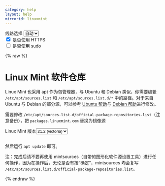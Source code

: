 ```yaml
---
category: help
layout: help
mirrorid: linuxmint
---
```


<!-- 本 markdown 从 tuna/mirrorz-help-ng 自动生成，如需修改请参阅该仓库 -->

<style>.z-help tmpl { display: none }</style>

<div class="z-wrap">
    <form class="z-form z-global" onchange="form_update(null)" onsubmit="return false">
        <div>
            <label for="e0a5cecb">线路选择</label>
            <select id="e0a5cecb" name="host">
                <option selected="selected" value="{{ site.url }}">自动</option>
                <option value="{{ site.urlv4 }}">IPv4</option>
                <option value="{{ site.urlv6 }}">IPv6</option>
            </select>
        </div>
        <div>
            <input id="144d763c" name="_scheme" type="checkbox" checked>
            <label for="144d763c">是否使用 HTTPS</label>
        </div>
        <div>
            <input id="4659e7da" name="_sudo" type="checkbox">
            <label for="4659e7da">是否使用 sudo</label>
        </div>
    </form>
</div>
{% raw %}
<div class="z-help"><h1>Linux Mint 软件仓库</h1>
<p>Linux Mint 也采用 apt 作为包管理器，与 Ubuntu 和 Debian 类似，你需要编辑 <code>/etc/apt/sources.list</code> 和 <code>/etc/apt/sources.list.d/*</code> 中的路径。对于来自 Ubuntu 与 Debian 的部分源，可以参考 <a href="../ubuntu/">Ubuntu 帮助</a>与 <a href="../debian/">Debian 帮助</a>进行修改。</p>
<p>需要修改 <code>/etc/apt/sources.list.d/official-package-repositories.list</code>（注意备份），把 <code>packages.linuxmint.com</code> 替换为镜像源</p>
<div class="z-wrap"><form class="z-form" onchange="form_update(event)" onsubmit="return false"><div><label for="a519107a" title>Linux Mint 版本</label><select id="a519107a" name="release" title><option value="victoria">21.2 (victoria)</option><option value="vera">21.1 (vera)</option><option value="vanessa">21 (vanessa)</option><option value="una">20.3 (una)</option><option value="uma">20.2 (uma)</option><option value="ulyssa">20.1 (ulyssa)</option></select></div></form><pre class="z-code"></pre></div><tmpl z-input="release">
deb {{endpoint}}/ {{release}} main upstream import backport
</tmpl>
<p>然后运行 <code>apt update</code> 即可。</p>
<p>注：完成后请不要再使用 mintsources（自带的图形化软件源设置工具）进行任何操作，因为在操作后，无论是否有按“确定”，mintsources 均会复写 <code>/etc/apt/sources.list.d/official-package-repositories.list</code>。</p><script id="z-config" type="application/x-mirrorz-help">eyJfIjogIkxpbnV4IE1pbnQgXHU4ZjZmXHU0ZWY2XHU0ZWQzXHU1ZTkzIiwgImJsb2NrIjogWyJsaW51eG1pbnQiXSwgImlucHV0IjogeyJyZWxlYXNlIjogeyJfIjogIkxpbnV4IE1pbnQgXHU3MjQ4XHU2NzJjIiwgIm9wdGlvbiI6IHsidmljdG9yaWEiOiB7Il8iOiAiMjEuMiAodmljdG9yaWEpIn0sICJ2ZXJhIjogeyJfIjogIjIxLjEgKHZlcmEpIn0sICJ2YW5lc3NhIjogeyJfIjogIjIxICh2YW5lc3NhKSJ9LCAidW5hIjogeyJfIjogIjIwLjMgKHVuYSkifSwgInVtYSI6IHsiXyI6ICIyMC4yICh1bWEpIn0sICJ1bHlzc2EiOiB7Il8iOiAiMjAuMSAodWx5c3NhKSJ9fX19LCAibmFtZSI6ICJsaW51eG1pbnQifQ==</script>
</div>

{% endraw %}

<script src="/static/js/mustache.js?{{ site.data['hash'] }}"></script>
<script src="/static/js/zdocs.js?{{ site.data['hash'] }}"></script>
